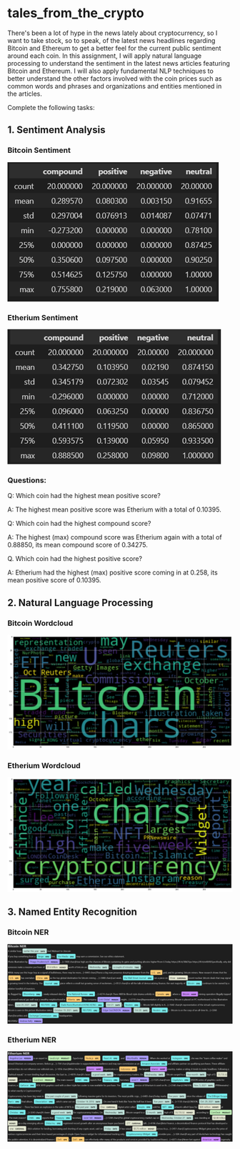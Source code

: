 # tales_from_the_crypto
There's been a lot of hype in the news lately about cryptocurrency, so I want to take stock, so to speak, of the latest news headlines regarding Bitcoin and Ethereum to get a better feel for the current public sentiment around each coin. In this assignment, I will apply natural language processing to understand the sentiment in the latest news articles featuring Bitcoin and Ethereum. I will also apply fundamental NLP techniques to better understand the other factors involved with the coin prices such as common words and phrases and organizations and entities mentioned in the articles.

Complete the following tasks:

## 1. Sentiment Analysis
### Bitcoin Sentiment
![btc_sentiment.png](Images/btc_sentiment.png)
### Etherium Sentiment
![eth_sentiment.png](Images/eth_sentiment.png)


### Questions:

Q: Which coin had the highest mean positive score?

A: The highest mean positive score was Etherium with a total of 0.10395.

Q: Which coin had the highest compound score?

A: The highest (max) compound score was Etherium again with a total of 0.88850, its mean compound score of 0.34275.

Q. Which coin had the highest positive score?

A: Etherium had the highest (max) positive score coming in at 0.258, its mean positive score of 0.10395.


## 2. Natural Language Processing
### Bitcoin Wordcloud
![btc_wc.png](Images/btc_wc.png)
### Etherium Wordcloud
![eth_wc.png](Images/eth_wc.png)

## 3. Named Entity Recognition


### Bitcoin NER
![btc_ner.png](Images/btc_ner.png)
### Etherium NER
![eth_ner.png](Images/eth_ner.png)
